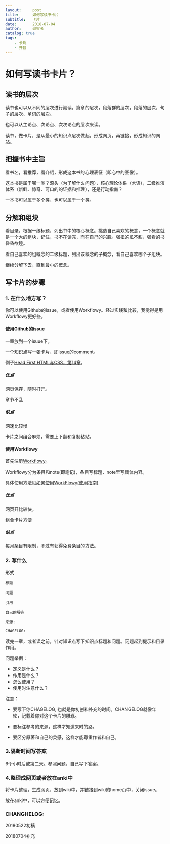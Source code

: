 ```yaml
---
layout:     post
title:      如何写读书卡片
subtitle:   卡片
date:       2018-07-04
author:     追智者
catalog: true
tags:
    - 卡片
    - 开智
---
```



# 如何写读书卡片？


## 读书的层次

读书也可以从不同的层次进行阅读，篇章的层次，段落群的层次，段落的层次，句子的层次、单词的层次。

也可以从主论点、次论点、次次论点的层次来读。

读书，做卡片，是从最小的知识点层次做起，形成网页，再链接，形成知识的网站。

## 把握书中主旨

看书名，看推荐，看介绍，形成这本书的心理表征（即心中的图像）。

这本书是属于哪一类？源头（为了解什么问题），核心理论体系（术语），二级推演体系（新鲜、惊奇、可口的的证据和推理），还是行动指南？

一本书可以属于多个类，也可以属于一个类。

## 分解和组块

看目录，根据一级标题，列出书中的核心概念。挑选自己喜欢的概念，一个概念就是一个大的组块，记住，书不在读完，而在自己的兴趣。强扭的瓜不甜，强看的书昏昏欲睡。

看自己喜欢的组概念的二级标题，列出该概念的子概念，看自己喜欢哪个子组块。

继续分解下去，直到最小的概念。

## 写卡片的步骤

### 1. 在什么地方写？

你可以使用Github的issue，或者使用Workflowy。经过实践和比较，我觉得是用Workflowy更好些。

#### 使用Github的issue

一章放到一个isuue下。

一个知识点写一张卡片，即issue的comment。

例子[Head First HTML与CSS，第14章](https://github.com/zilongxuan001/LearnFreecode/issues/344)。

##### 优点

网页保存，随时打开。

章节不乱

##### 缺点

网速比较慢

卡片之间组合麻烦，需要上下翻和复制粘贴。

#### 使用Workflowy

首先注册[Workflowy](https://workflowy.com/invite/50e9a583.lnx)。

Workflowy分为条目和note(即笔记)，条目写标题，note里写具体内容。

具体使用方法见[如何使用WorkFlowy(使用指南)](https://www.jianshu.com/p/fa61360f9f55)

##### 优点

网页开比较快。

组合卡片方便

##### 缺点

每月条目有限制，不过有获得免费条目的方法。

### 2. 写什么


形式

```
标题

问题

引用

自己的解答

来源：

CHAGELOG:

```

读完一章，或者读之前，针对知识点写下知识点标题和问题。问题起到提示和目录作用。

问题举例：

* 定义是什么？
* 作用是什么？
* 怎么使用？
* 使用时注意什么？


注意：

* 要写下你CHAGELOG, 也就是你初创和补充的时间。CHANGELOG就像年轮，记载着你对这个卡片的雕琢。

* 要标注参考的来源，这样才知道来时的路。

* 要区分原著和自己的灵感，这样才能尊重作者和自己。


### 3.隔断时间写答案

6个小时后或第二天。参照问题，自己写下答案。

### 4.整理成网页或者放在anki中

将卡片整理，生成网页，放到wiki中，并链接到wiki的home页中，关闭issue。


放在anki中，可以方便记忆。







### CHANGHELOG:

20180522初稿 

20180704补充
